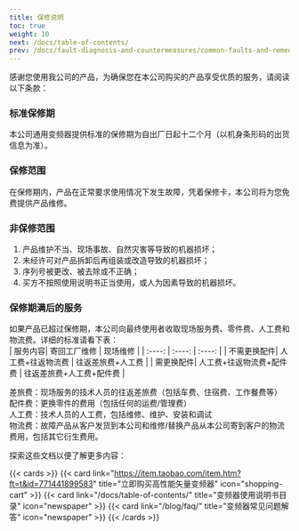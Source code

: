 ```yaml
---
title: 保修说明
toc: true
weight: 10
next: /docs/table-of-contents/
prev: /docs/fault-diagnosis-and-countermeasures/common-faults-and-remediation-procedures/
---
```


感谢您使用我公司的产品，为确保您在本公司购买的产品享受优质的服务，请阅读以下条款：
### 标准保修期
本公司通用变频器提供标准的保修期为自出厂日起十二个月（以机身条形码的出货信息为准）。

### 保修范围
在保修期内，产品在正常要求使用情况下发生故障，凭着保修卡，本公司将为您免费提供产品维修。

### 非保修范围
1. 产品维护不当、现场事故、自然灾害等导致的机器损坏；
1. 未经许可对产品拆卸后再组装或改造导致的机器损坏；
1. 序列号被更改、被去除或不正确；
1. 买方不按照使用说明书正当使用，或人为因素导致的机器损坏。

### 保修期满后的服务
如果产品已超过保修期，本公司向最终使用者收取现场服务费、零件费、人工费和物流费。详细的标准请看下表：  
|  服务内容|    寄回工厂维修  | 现场维修 |
| :----: |    :----:   | :----:   |
|  不需更换配件|    人工费+往返物流费  | 往返差旅费+人工费 |
|  需更换配件|    人工费+往返物流费+配件费  | 往返差旅费+人工费+配件费 |

差旅费：现场服务的技术人员的往返差旅费（包括车费、住宿费、工作餐费等）  
配件费：更换零件的费用（包括任何的运费/管理费）  
人工费：技术人员的人工费，包括维修、维护、安装和调试  
物流费：故障产品从客户发货到本公司和维修/替换产品从本公司寄到客户的物流费用，包括其它衍生费用。  

探索这些文档以便了解更多内容：

{{< cards >}}
  {{< card link="https://item.taobao.com/item.htm?ft=t&id=771441899583" title="立即购买高性能矢量变频器" icon="shopping-cart" >}}
  {{< card link="/docs/table-of-contents/" title="变频器使用说明书目录" icon="newspaper"  >}}
  {{< card link="/blog/faq/" title="变频器常见问题解答" icon="newspaper" >}}
{{< /cards >}}	
